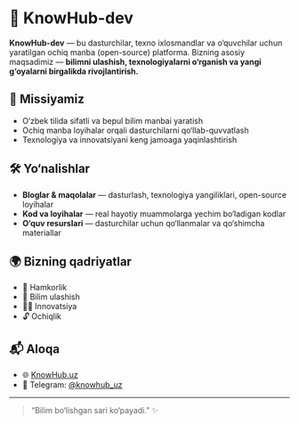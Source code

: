 # 🚀 KnowHub-dev  

**KnowHub-dev** — bu dasturchilar, texno ixlosmandlar va o‘quvchilar uchun yaratilgan ochiq manba (open-source) platforma. Bizning asosiy maqsadimiz — **bilimni ulashish, texnologiyalarni o‘rganish va yangi g‘oyalarni birgalikda rivojlantirish.**  

## 🎯 Missiyamiz
- O‘zbek tilida sifatli va bepul bilim manbai yaratish  
- Ochiq manba loyihalar orqali dasturchilarni qo‘llab-quvvatlash  
- Texnologiya va innovatsiyani keng jamoaga yaqinlashtirish  

## 🛠️ Yo‘nalishlar
- **Bloglar & maqolalar** — dasturlash, texnologiya yangiliklari, open-source loyihalar  
- **Kod va loyihalar** — real hayotiy muammolarga yechim bo‘ladigan kodlar  
- **O‘quv resurslari** — dasturchilar uchun qo‘llanmalar va qo‘shimcha materiallar  

## 🌍 Bizning qadriyatlar
- 🤝 Hamkorlik  
- 📖 Bilim ulashish  
- 🧑‍💻 Innovatsiya  
- 🔓 Ochiqlik  

## 📬 Aloqa
- 🌐 [KnowHub.uz](https://knowhub.uz)  
- 📢 Telegram: [@knowhub_uz](https://t.me/knowhub_uz)  

---
> “Bilim bo‘lishgan sari ko‘payadi.” ✨  



